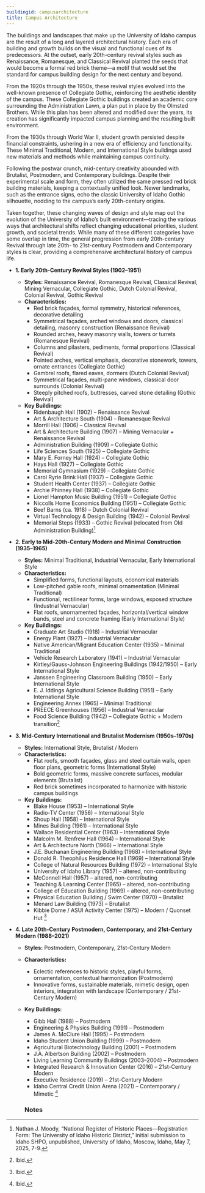 ```yaml
---
buildingid: campusarchitecture
title: Campus Architecture
---
```


The buildings and landscapes that make up the University of Idaho campus are the result of a long and layered architectural history. Each era of building and growth builds on the visual and functional cues of its predecessors. At the outset, early 20th-century revival styles such as Renaissance, Romanesque, and Classical Revival planted the seeds that would become a formal red brick theme—a motif that would set the standard for campus building design for the next century and beyond.

From the 1920s through the 1950s, these revival styles evolved into the well-known presence of Collegiate Gothic, reinforcing the aesthetic identity of the campus. These Collegiate Gothic buildings created an academic core surrounding the Administration Lawn, a plan put in place by the Olmsted Brothers. While this plan has been altered and modified over the years, its creation has significantly impacted campus planning and the resulting built environment.

From the 1930s through World War II, student growth persisted despite financial constraints, ushering in a new era of efficiency and functionality. These Minimal Traditional, Modern, and International Style buildings used new materials and methods while maintaining campus continuity.

Following the postwar crunch, mid-century creativity abounded with Brutalist, Postmodern, and Contemporary buildings. Despite their experimental scale and form, they often utilized the same pressed red brick building materials, keeping a contextually unified look. Newer landmarks, such as the entrance signs, echo the classic University of Idaho Gothic silhouette, nodding to the campus’s early 20th-century origins.

Taken together, these changing waves of design and style map out the evolution of the University of Idaho’s built environment—tracing the various ways that architectural shifts reflect changing educational priorities, student growth, and societal trends. While many of these different categories have some overlap in time, the general progression from early 20th-century Revival through late 20th- to 21st-century Postmodern and Contemporary styles is clear, providing a comprehensive architectural history of campus life.  

- **1. Early 20th-Century Revival Styles (1902–1951)**
  - **Styles:** Renaissance Revival, Romanesque Revival, Classical Revival, Mining Vernacular, Collegiate Gothic, Dutch Colonial Revival, Colonial Revival, Gothic Revival
  - **Characteristics:**
    - Red brick façades, formal symmetry, historical references, decorative detailing
    - Symmetrical façades, arched windows and doors, classical detailing, masonry construction (Renaissance Revival)
    - Rounded arches, heavy masonry walls, towers or turrets (Romanesque Revival)
    - Columns and pilasters, pediments, formal proportions (Classical Revival)
    - Pointed arches, vertical emphasis, decorative stonework, towers, ornate entrances (Collegiate Gothic)
    - Gambrel roofs, flared eaves, dormers (Dutch Colonial Revival)
    - Symmetrical façades, multi-pane windows, classical door surrounds (Colonial Revival)
    - Steeply pitched roofs, buttresses, carved stone detailing (Gothic Revival)
  - **Key Buildings:**
    - Ridenbaugh Hall (1902) – Renaissance Revival
    - Art & Architecture South (1904) – Romanesque Revival
    - Morrill Hall (1906) – Classical Revival
    - Art & Architecture Building (1907) – Mining Vernacular + Renaissance Revival
    - Administration Building (1909) – Collegiate Gothic
    - Life Sciences South (1925) – Collegiate Gothic
    - Mary E. Forney Hall (1924) – Collegiate Gothic
    - Hays Hall (1927) – Collegiate Gothic
    - Memorial Gymnasium (1929) – Collegiate Gothic
    - Carol Ryrie Brink Hall (1937) – Collegiate Gothic
    - Student Health Center (1937) – Collegiate Gothic
    - Archie Phinney Hall (1938) – Collegiate Gothic
    - Lionel Hampton Music Building (1951) – Collegiate Gothic
    - Niccolls Home Economics Building (1951) – Collegiate Gothic
    - Beef Barns (ca. 1918) – Dutch Colonial Revival
    - Virtual Technology & Design Building (1942) – Colonial Revival
    - Memorial Steps (1933) – Gothic Revival (relocated from Old Administration Building)[^1]

- **2. Early to Mid-20th-Century Modern and Minimal Construction (1935–1965)**
  - **Styles:** Minimal Traditional, Industrial Vernacular, Early International Style
  - **Characteristics:**
    - Simplified forms, functional layouts, economical materials
    - Low-pitched gable roofs, minimal ornamentation (Minimal Traditional)
    - Functional, rectilinear forms, large windows, exposed structure (Industrial Vernacular)
    - Flat roofs, unornamented façades, horizontal/vertical window bands, steel and concrete framing (Early International Style)
  - **Key Buildings:**
    - Graduate Art Studio (1918) – Industrial Vernacular
    - Energy Plant (1927) – Industrial Vernacular
    - Native American/Migrant Education Center (1935) – Minimal Traditional
    - Vehicle Research Laboratory (1941) – Industrial Vernacular
    - Kirtley/Gauss-Johnson Engineering Buildings (1942/1950) – Early International Style
    - Janssen Engineering Classroom Building (1950) – Early International Style
    - E. J. Iddings Agricultural Science Building (1951) – Early International Style
    - Engineering Annex (1965) – Minimal Traditional
    - PREECE Greenhouses (1956) – Industrial Vernacular
    - Food Science Building (1942) – Collegiate Gothic + Modern transition[^2]

- **3. Mid-Century International and Brutalist Modernism (1950s–1970s)**
  - **Styles:** International Style, Brutalist / Modern
  - **Characteristics:**
    - Flat roofs, smooth façades, glass and steel curtain walls, open floor plans, geometric forms (International Style)
    - Bold geometric forms, massive concrete surfaces, modular elements (Brutalist)
    - Red brick sometimes incorporated to harmonize with historic campus buildings
  - **Key Buildings:**
    - Blake House (1953) – International Style
    - Radio-TV Center (1956) – International Style
    - Shoup Hall (1958) – International Style
    - Mines Building (1961) – International Style
    - Wallace Residential Center (1963) – International Style
    - Malcolm M. Renfrew Hall (1964) – International Style
    - Art & Architecture North (1966) – International Style
    - J.E. Buchanan Engineering Building (1968) – International Style
    - Donald R. Theophilus Residence Hall (1969) – International Style
    - College of Natural Resources Building (1972) – International Style
    - University of Idaho Library (1957) – altered, non-contributing
    - McConnell Hall (1957) – altered, non-contributing
    - Teaching & Learning Center (1965) – altered, non-contributing
    - College of Education Building (1969) – altered, non-contributing
    - Physical Education Building / Swim Center (1970) – Brutalist
    - Menard Law Building (1973) – Brutalist
    - Kibbie Dome / ASUI Activity Center (1975) – Modern / Quonset Hut [^3]

- **4. Late 20th-Century Postmodern, Contemporary, and 21st-Century Modern (1988–2021)**
  - **Styles:** Postmodern, Contemporary, 21st-Century Modern
  - **Characteristics:**
    - Eclectic references to historic styles, playful forms, ornamentation, contextual harmonization (Postmodern)
    - Innovative forms, sustainable materials, mimetic design, open interiors, integration with landscape (Contemporary / 21st-Century Modern)
  - **Key Buildings:**
    - Gibb Hall (1988) – Postmodern
    - Engineering & Physics Building (1991) – Postmodern
    - James A. McClure Hall (1995) – Postmodern
    - Idaho Student Union Building (1999) – Postmodern
    - Agricultural Biotechnology Building (2001) – Postmodern
    - J.A. Albertson Building (2002) – Postmodern
    - Living Learning Community Buildings (2003–2004) – Postmodern
    - Integrated Research & Innovation Center (2016) – 21st-Century Modern
    - Executive Residence (2019) – 21st-Century Modern
    - Idaho Central Credit Union Arena (2021) – Contemporary / Mimetic  [^4]

    ### Notes 
[^1]: Nathan J. Moody, “National Register of Historic Places—Registration Form: The University of Idaho Historic District,” initial submission to Idaho SHPO, unpublished, University of Idaho, Moscow, Idaho, May 7, 2025, 7-9.  
[^2]: Ibid.  
[^3]: Ibid.   
[^4]: Ibid.  